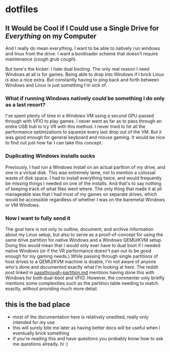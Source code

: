 # dotfiles

## It Would be Cool if I Could use a Single Drive for *Everything* on my Computer
And I really do mean everything. I want to be able to natively run windows and linux from the drive. I want a bootloader scheme that doesn't require maintenance (*cough* grub *cough*). 

But here's the kicker: I hate dual booting. The only real reason I need Windows at all is for games. Being able to drop into Windows if I brick Linux is also a nice extra. But constantly having to ping back and forth between Windows and Linux is just something I'm sick of.

### What if running Windows natively *could* be something I do only as a last resort? 
I've spent plenty of time in a Windows VM using a second GPU passed through with VFIO to play games. I never went as far as to pass through an entire USB hub to try VR with this method. I never tried to hit all the performance optimizations to squeeze every last drop out of the VM. But it was good enough for general keyboard and mouse gaming. It would be nice to find out just how far I can take this concept.

### Duplicating Windows installs sucks
Previously, I had run a Windows install on an actual parttion of my drive, and one in a virtual disk. This was extremely lame, not to mention a colossal waste of disk space. I had to install everything twice, and would frequently be missing things I needed on one of the installs. And that's to say nothing of keeping track of what files went where. The only thing that made it at all manageable was that I had most of my games on separate drives, which would be accessible regardless of whether I was on the baremetal Windows or VM Windows.

### Now I want to fully send it
The goal here is not only to outline, document, and archive information about my Linux setup, but also to serve as a proof-of-concept for using the same drive partition for native Windows and a Windows QEMU/KVM setup. Doing this would mean that I would only ever have to dual boot if I needed native Windows (or if the VR performance doesn't pan out to be good enough for my gaming needs.) While passing through single partitions of host drives to a QEMU/KVM machine is doable, I'm not aware of anyone who's done and documented exactly what I'm looking at here. The reddit post linked in [passthrough-partition.md](passthrough-partition.md) mentions having done this with Windows for both dual-boot and VFIO. However, the commenter only briefly mentions some complexities such as the partition table needing to match exactly, without providing much more detail.

## this is the bad place
 - most of the documentation here is relatively unedited, really only intended for my use
 - this will surely bite me later as having better docs will be useful when I eventually brick something
 - if you're reading this and have questions you probably know how to ask me questions already. hi :)
